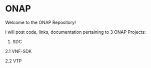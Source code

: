 # ONAP
Welcome to the ONAP Repository!

I will post code, links, documentation pertaining to 3 ONAP Projects:

1. SDC <br />

2.1 VNF-SDK <br />

2.2 VTP <br />

